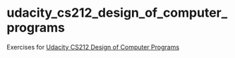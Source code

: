 # udacity_cs212_design_of_computer_programs
Exercises for [Udacity CS212 Design of Computer Programs](https://udacity.com/course/design-of-computer-programs--cs212)
